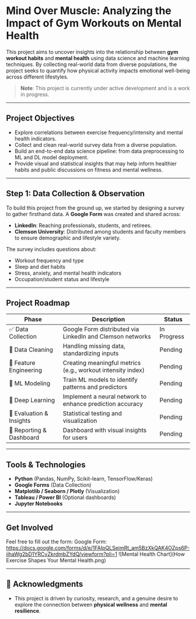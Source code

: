 # Mind Over Muscle: Analyzing the Impact of Gym Workouts on Mental Health

This project aims to uncover insights into the relationship between **gym workout habits** and **mental health** using data science and machine learning techniques. By collecting real-world data from diverse populations, the project seeks to quantify how physical activity impacts emotional well-being across different lifestyles.

>  **Note**: This project is currently under active development and is a work in progress.

---

## Project Objectives

- Explore correlations between exercise frequency/intensity and mental health indicators.
- Collect and clean real-world survey data from a diverse population.
- Build an end-to-end data science pipeline: from data preprocessing to ML and DL model deployment.
- Provide visual and statistical insights that may help inform healthier habits and public discussions on fitness and mental wellness.

---

## Step 1: Data Collection & Observation

To build this project from the ground up, we started by designing a survey to gather firsthand data. A **Google Form** was created and shared across:

- **LinkedIn**: Reaching professionals, students, and retirees.
- **Clemson University**: Distributed among students and faculty members to ensure demographic and lifestyle variety.

The survey includes questions about:

- Workout frequency and type  
- Sleep and diet habits  
- Stress, anxiety, and mental health indicators  
- Occupation/student status and lifestyle

---

## Project Roadmap

| Phase                | Description                                                       | Status       |
|---------------------|-------------------------------------------------------------------|--------------|
| ✅ Data Collection   | Google Form distributed via LinkedIn and Clemson networks        | In Progress  |
| 🔄 Data Cleaning     | Handling missing data, standardizing inputs                      | Pending      |
| 🔄 Feature Engineering | Creating meaningful metrics (e.g., workout intensity index)     | Pending      |
| 🔄 ML Modeling       | Train ML models to identify patterns and predictors               | Pending      |
| 🔄 Deep Learning     | Implement a neural network to enhance prediction accuracy         | Pending      |
| 🔄 Evaluation & Insights | Statistical testing and visualization                        | Pending      |
| 🔄 Reporting & Dashboard | Dashboard with visual insights for users                     | Pending      |

---

## Tools & Technologies

- **Python** (Pandas, NumPy, Scikit-learn, TensorFlow/Keras)
- **Google Forms** (Data Collection)
- **Matplotlib / Seaborn / Plotly** (Visualization)
- **Tableau / Power BI** (Optional dashboards)
- **Jupyter Notebooks**

---

## Get Involved

Feel free to fill out the form: 
Google Form: https://docs.google.com/forms/d/e/1FAIpQLSeimRt_am5BzXkQAK4OZps6P-iihaWg2bD1YRCvZkrdmbZYdQ/viewform?pli=1
![Mental Health Chart](How Exercise Shapes Your Mental Health.png)

---

## 📢 Acknowledgments
- This project is driven by curiosity, research, and a genuine desire to explore the connection between **physical wellness** and **mental resilience**.

